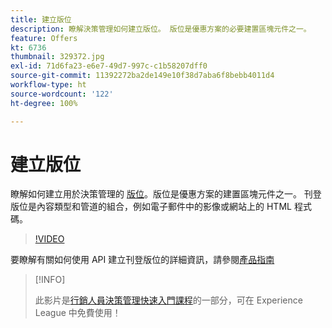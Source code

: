 ```yaml
---
title: 建立版位
description: 瞭解決策管理如何建立版位。 版位是優惠方案的必要建置區塊元件之一。
feature: Offers
kt: 6736
thumbnail: 329372.jpg
exl-id: 71d6fa23-e6e7-49d7-997c-c1b58207dff0
source-git-commit: 11392272ba2de149e10f38d7aba6f8bebb4011d4
workflow-type: ht
source-wordcount: '122'
ht-degree: 100%

---
```


# 建立版位

瞭解如何建立用於決策管理的 [版位](https://experienceleague.adobe.com/docs/journey-optimizer/using/offer-decisioniong/create-components/creating-placements.html?lang=zh-Hant)。版位是優惠方案的建置區塊元件之一。 刊登版位是內容類型和管道的組合，例如電子郵件中的影像或網站上的 HTML 程式碼。

>[!VIDEO](https://video.tv.adobe.com/v/329372?quality=12&learn=on)

要瞭解有關如何使用 API 建立刊登版位的詳細資訊，請參閱[產品指南](https://experienceleague.adobe.com/docs/journey-optimizer/using/offer-decisioniong/api-reference/offers-api/placements/create.html?lang=zh-Hant)

>[!INFO]
>
> 此影片是[行銷人員決策管理快速入門課程](https://experienceleague.adobe.com/?recommended=ExperiencePlatform-U-1-2020.1.offerdecisioning)的一部分，可在 Experience League 中免費使用！
